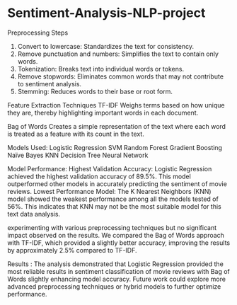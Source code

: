# Sentiment-Analysis-NLP-project

Preprocessing Steps
1. Convert to lowercase: Standardizes the text for consistency.
2. Remove punctuation and numbers: Simplifies the text to contain only words.
3. Tokenization: Breaks text into individual words or tokens.
4. Remove stopwords: Eliminates common words that may not contribute to sentiment analysis.
5. Stemming: Reduces words to their base or root form.


Feature Extraction Techniques
TF-IDF
Weighs terms based on how unique they are, thereby highlighting important words in each document.

Bag of Words
Creates a simple representation of the text where each word is treated as a feature with its count in the text.

Models Used:
Logistic Regression
SVM
Random Forest
Gradient Boosting
Naïve Bayes
KNN
Decision Tree
Neural Network

Model Performance:
Highest Validation Accuracy: Logistic Regression achieved the highest validation accuracy of 89.5%. This model outperformed other models in accurately predicting the sentiment of movie reviews.
Lowest Performance Model: The K Nearest Neighbors (KNN) model showed the weakest performance among all the models tested of 56%. This indicates that KNN may not be the most suitable model for this text data analysis.

experimenting with various preprocessing techniques but no significant impact observed on the results.
We compared the Bag of Words approach with TF-IDF, which provided a slightly better accuracy, improving the results by approximately 2.5% compared to TF-IDF.

Results :
The analysis demonstrated that Logistic Regression provided the most reliable results in sentiment classification of movie reviews with Bag of Words slightly enhancing model accuracy. Future work could explore more advanced preprocessing techniques or hybrid models to further optimize performance.




